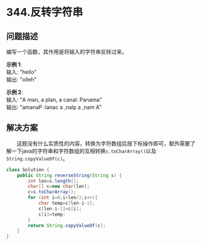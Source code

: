 # 344.反转字符串

## **问题描述**  

编写一个函数，其作用是将输入的字符串反转过来。

**示例 1**:  
输入: "hello"  
输出: "olleh"  

**示例 2**:  
输入: "A man, a plan, a canal: Panama"  
输出: "amanaP :lanac a ,nalp a ,nam A"  

## **解决方案**  

&emsp;&emsp;这题没有什么实质性的内容，转换为字符数组后按下标操作即可，额外需要了解一下java的字符串和字符数组的互相转换`s.toCharArray()`以及`String.copyValueOf(c)`。

```java
class Solution {
    public String reverseString(String s) {
        int len=s.length();
        char[] c=new char[len];
        c=s.toCharArray();
        for (int i=0;i<len/2;i++){
            char temp=c[len-i-1];
            c[len-i-1]=c[i];
            c[i]=temp;
        }
        return String.copyValueOf(c);
    }
}
```